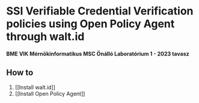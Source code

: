 # SSI Verifiable Credential Verification policies using Open Policy Agent through walt.id
#### BME VIK Mérnökinformatikus MSC Önálló Laboratórium 1 - 2023 tavasz

## How to
1.  [[Install walt.id]]
2. [[Install Open Policy Agent]]